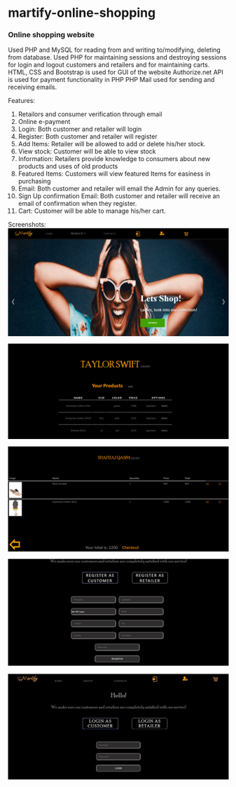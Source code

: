 # martify-online-shopping
### Online shopping website

Used PHP and MySQL for reading from and writing to/modifying, deleting from database. 
Used PHP for maintaining sessions and destroying sessions for login and logout customers and retailers and for maintaining carts.
HTML, CSS and Bootstrap is used for GUI of the website
Authorize.net API is used for payment functionality in PHP
PHP Mail used for sending and receiving emails.

Features:

  1. Retailors and consumer verification through email
  2. Online e-payment
  3. Login: Both customer and retailer will login
  4. Register: Both customer and retailer will register
  5. Add Items: Retailer will be allowed to add or delete his/her stock.
  6. View stock: Customer will be able to view stock
  7. Information: Retailers provide knowledge to consumers about new products and uses of old products
  8. Featured Items: Customers will view featured Items for easiness in purchasing
  9. Email: Both customer and retailer will email the Admin for any queries.
  10. Sign Up confirmation Email: Both customer and retailer will receive an email of confirmation when they register.
  11. Cart: Customer will be able to manage his/her cart.

Screenshots:
![ss](resources/Picture1.png)

![ss](resources/Picture3.png)

![ss](resources/Picture5.png)

![ss](resources/Picture6.jpg)

![ss](resources/Picture7.jpg)
